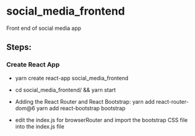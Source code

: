 # social_media_frontend
Front end of social media app

## Steps:

### Create React App

* yarn create react-app social_media_frontend

* cd social_media_frontend/ && yarn start

* Adding the React Router and React Bootstrap: 
    yarn add react-router-dom@6
    yarn add react-bootstrap bootstrap

* edit the index.js for browserRouter and import the bootstrap CSS file into the index.js file